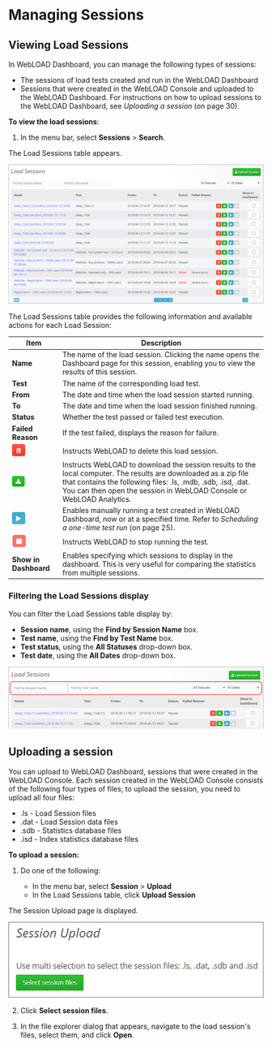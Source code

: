 # Managing Sessions

## Viewing Load Sessions

In WebLOAD Dashboard, you can manage the following types of sessions:

- The sessions of load tests created and run in the WebLOAD Dashboard
- Sessions that were created in the WebLOAD Console and uploaded to the WebLOAD Dashboard. For instructions on how to upload sessions to the WebLOAD Dashboard, see *Uploading a session* (on page 30).

**To view the load sessions**:

1. In the menu bar, select **Sessions** > **Search**.

The Load Sessions table appears.

![Load Sessions page](../images/dashboard/managing-sessions/load-sessions-page.png)

The Load Sessions table provides the following information and available actions for each Load Session:

| **Item**                               | **Description**                                                                                      |
|----------------------------------------|------------------------------------------------------------------------------------------------------|
| **Name**                               | The name of the load session. Clicking the name opens the Dashboard page for this session, enabling you to view the results of this session. |
| **Test**                               | The name of the corresponding load test.                                                             |
| **From**                               | The date and time when the load session started running.                                             |
| **To**                                 | The date and time when the load session finished running.                                            |
| **Status**                             | Whether the test passed or failed test execution.                                                    |
| **Failed Reason**                      | If the test failed, displays the reason for failure.                                                 |
| ![Delete](../images/dashboard/managing-tests/managing-tests-delete.png) | Instructs WebLOAD to delete this load session.                                           |
| ![Download](../images/dashboard/icons/download.png) | Instructs WebLOAD to download the session results to the local computer. The results are downloaded as a zip file that contains the following files: .ls, .mdb, .sdb, .isd, .dat. You can then open the session in WebLOAD Console or WebLOAD Analytics. |
| ![Run](../images/dashboard/managing-tests/managing-tests-run.png)      | Enables manually running a test created in WebLOAD Dashboard, now or at a specified time. Refer to *Scheduling a one-time test run* (on page 25). |
| ![Stop](../images/dashboard/managing-tests/managing-tests-stop.png)      | Instructs WebLOAD to stop running the test.                                                          |
| **Show in Dashboard**                  | Enables specifying which sessions to display in the dashboard. This is very useful for comparing the statistics from multiple sessions. |

### Filtering the Load Sessions display

You can filter the Load Sessions table display by:

- **Session name**, using the **Find by Session Name** box.
- **Test name**, using the **Find by Test Name** box.
- **Test status**, using the **All Statuses** drop-down box.
- **Test date**, using the **All Dates** drop-down box.

![Options for filtering the Load Sessions list](../images/dashboard/managing-sessions/filtering-load-sessions-list.png)

## Uploading a session

You can upload to WebLOAD Dashboard, sessions that were created in the WebLOAD Console. Each session created in the WebLOAD Console consists of the following four types of files; to upload the session, you need to upload all four files:

- .ls - Load Session files
- .dat - Load Session data files
- .sdb - Statistics database files
- .isd - Index statistics database files

**To upload a session:**

1. Do one of the following:

   - In the menu bar, select **Session** > **Upload**
   - In the Load Sessions table, click **Upload Session**

The Session Upload page is displayed.

![Session Upload page](../images/dashboard/managing-sessions/session-upload-page.png)

2. Click **Select session files**.

3. In the file explorer dialog that appears, navigate to the load session's files, select them, and click **Open**.